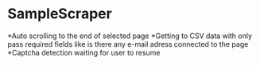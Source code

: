 # SampleScraper
*Auto scrolling to the end of selected page 
*Getting to CSV data with only pass required fields like is there any e-mail adress connected to the page
*Captcha detection waiting for user to resume 

